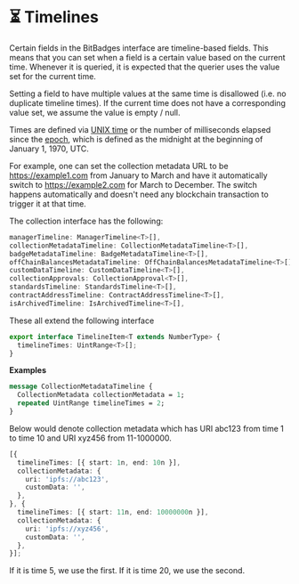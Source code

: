 # ⏳ Timelines

Certain fields in the BitBadges interface are timeline-based fields. This means that you can set when a field is a certain value based on the current time. Whenever it is queried, it is expected that the querier uses the value set for the current time.

Setting a field to have multiple values at the same time is disallowed (i.e. no duplicate timeline times). If the current time does not have a corresponding value set, we assume the value is empty / null.

Times are defined via [UNIX time](https://developer.mozilla.org/en-US/docs/Glossary/Unix\_time) or the number of milliseconds elapsed since the [epoch](https://developer.mozilla.org/en-US/docs/Web/JavaScript/Reference/Global\_Objects/Date#the\_epoch\_timestamps\_and\_invalid\_date), which is defined as the midnight at the beginning of January 1, 1970, UTC.

For example, one can set the collection metadata URL to be https://example1.com from January to March and have it automatically switch to https://example2.com for March to December. The switch happens automatically and doesn't need any blockchain transaction to trigger it at that time.

The collection interface has the following:

```typescript
managerTimeline: ManagerTimeline<T>[],
collectionMetadataTimeline: CollectionMetadataTimeline<T>[],
badgeMetadataTimeline: BadgeMetadataTimeline<T>[],
offChainBalancesMetadataTimeline: OffChainBalancesMetadataTimeline<T>[],
customDataTimeline: CustomDataTimeline<T>[],
collectionApprovals: CollectionApproval<T>[],
standardsTimeline: StandardsTimeline<T>[],
contractAddressTimeline: ContractAddressTimeline<T>[],
isArchivedTimeline: IsArchivedTimeline<T>[],
```

These all extend the following interface&#x20;

```typescript
export interface TimelineItem<T extends NumberType> {
  timelineTimes: UintRange<T>[];
}
```

**Examples**

```protobuf
message CollectionMetadataTimeline {
  CollectionMetadata collectionMetadata = 1;
  repeated UintRange timelineTimes = 2;
}
```

Below would denote collection metadata which has URI abc123 from time 1 to time 10 and URI xyz456 from 11-1000000.

```typescript
[{
  timelineTimes: [{ start: 1n, end: 10n }],
  collectionMetadata: {
    uri: 'ipfs://abc123',
    customData: '',
  },
}, {
  timelineTimes: [{ start: 11n, end: 10000000n }],
  collectionMetadata: {
    uri: 'ipfs://xyz456',
    customData: '',
  },
}];
```

If it is time 5, we use the first. If it is time 20, we use the second.
